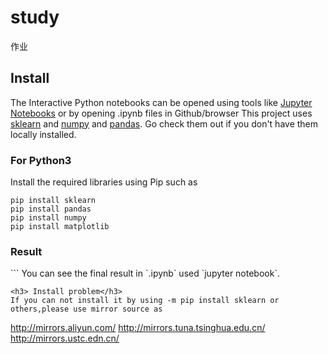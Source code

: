 # study
作业
## Install
The Interactive Python notebooks can be opened using tools like <a href="http://jupyter.org/">Jupyter Notebooks</a> or by opening .ipynb files in Github/browser
This project uses [sklearn](https://scikit-learn.org/stable/install.html) and [numpy](https://numpy.org/) and [pandas](https://pandas.pydata.org/). Go check them out if you don't have them locally installed.

<h3>For Python3</h3>
Install the required libraries using Pip such as 

```
pip install sklearn
pip install pandas
pip install numpy
pip install matplotlib
```

<h3>Result</h3>
```
You can see the final result in `.ipynb` used `jupyter notebook`.

```
<h3> Install problem</h3>
If you can not install it by using -m pip install sklearn or others,please use mirror source as
```
http://mirrors.aliyun.com/
http://mirrors.tuna.tsinghua.edu.cn/
http://mirrors.ustc.edn.cn/
```
